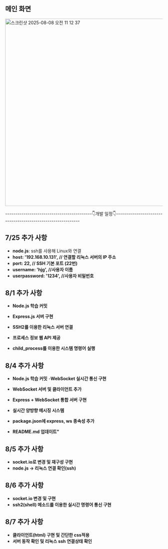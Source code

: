 ## 메인 화면
<div>
  <img <img width="600"  alt="스크린샷 2025-08-08 오전 11 12 37" src="https://github.com/user-attachments/assets/a69e9f26-e1fd-462d-8f31-2ed8c601c7f3" />
</div>




-------------------------------------------👇개발 일정👇------------------------------------------------------------
## 7/25 추가 사항

- **node.js**: ssh를 사용해 Linux와 연결
- **host: '192.168.10.131', // 연결할 리눅스 서버의 IP 주소**
- **port: 22, // SSH 기본 포트 (22번)**
- **username: 'hjg', //사용자 이름**
- **userpassword: '1234', //사용자 비밀번호**

## 8/1 추가 사항

- **Node.js 학습 커밋**

- **Express.js 서버 구현**
- **SSH2를 이용한 리눅스 서버 연결**
- **프로세스 정보 웹 API 제공**
- **child_process를 이용한 시스템 명령어 실행**

## 8/4 추가 사항

- **Node.js 학습 커밋** -**WebSocket 실시간 통신 구현**

- **WebSocket 서버 및 클라이언트 추가**
- **Express + WebSocket 통합 서버 구현**
- **실시간 양방향 메시징 시스템**
- **package.json에 express, ws 종속성 추가**
- **README.md 업데이트"**

## 8/5 추가 사항

- **socket.io로 변경 및 재구성 구현**
- **node.js -> 리눅스 연결 확인(ssh)**

## 8/6 추가 사항

- **socket.io 변경 및 구현**
- **ssh2(shell) 메소드를 이용한 실시간 명령어 통신 구현**

## 8/7 추가 사항

- **클라이언트(html) 구현 및 간단한 css적용**
- **서버 동작 확인 및 리눅스 ssh 연결상태 확인**
